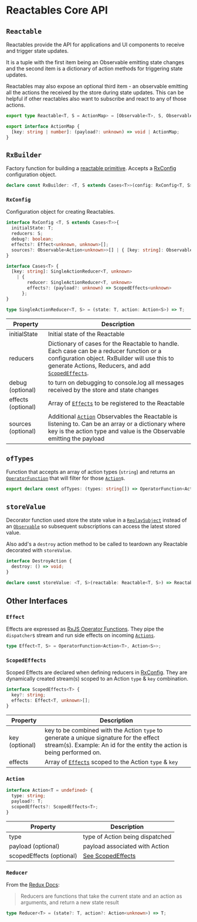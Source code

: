 # Reactables Core API

## `Reactable` <a name="reactable"></a>

Reactables provide the API for applications and UI components to receive and trigger state updates.

It is a tuple with the first item being an Observable emitting state changes and the second item is a dictionary of action methods for triggering state updates. 

Reactables may also expose an optional third item - an observable emitting all the actions the received by the store during state updates. This can be helpful if other reactables also want to subscribe and react to any of those actions.

```typescript
export type Reactable<T, S = ActionMap> = [Observable<T>, S, Observable<Action<unknown>>?];

export interface ActionMap {
  [key: string | number]: (payload?: unknown) => void | ActionMap;
}
```

## `RxBuilder` <a name="rx-builder"></a>

Factory function for building a [reactable primitive](/getting-started/core-concepts#reactable-primitive). Accepts a [RxConfig](#rx-config) configuration object.

```typescript
declare const RxBuilder: <T, S extends Cases<T>>(config: RxConfig<T, S>) => Reactable<T, { [K in keyof S]: (payload?: unknown) => void; }>;

```

### `RxConfig` <a name="rx-config"></a>

Configuration object for creating Reactables.

```typescript
interface RxConfig <T, S extends Cases<T>>{
  initialState: T;
  reducers: S;
  debug?: boolean;
  effects?: Effect<unknown, unknown>[];
  sources?: Observable<Action<unknown>>[] | { [key: string]: Observable<unknown> };
}

interface Cases<T> {
  [key: string]: SingleActionReducer<T, unknown>
    | {
        reducer: SingleActionReducer<T, unknown>
        effects?: (payload?: unknown) => ScopedEffects<unknown>
      };
}

type SingleActionReducer<T, S> = (state: T, action: Action<S>) => T;
```
| Property | Description |
| -------- | ----------- |
| initialState | Initial state of the Reactable |
| reducers | Dictionary of cases for the Reactable to handle. Each case can be a reducer function or a configuration object. RxBuilder will use this to generate Actions, Reducers, and add [`ScopedEffects`](#api-scoped-effects). |
| debug (optional) | to turn on debugging to console.log all messages received by the store and state changes |
| effects (optional) | Array of [`Effects`](#api-effect) to be registered to the Reactable |
| sources (optional) <a name="hub-sources"></a> | Additional [`Action`](#api-action) Observables the Reactable is listening to. Can be an array or a dictionary where key is the action type and value is the Observable emitting the payload |

## `ofTypes` <a name="of-types"></a>

Function that accepts an array of action types (`string`) and returns an <a href="https://rxjs.dev/api/index/interface/OperatorFunction" target="_blank" rel="noreferrer">`OperatorFunction`</a> that will filter for those [`Action`](#api-action)s.

```typescript
export declare const ofTypes: (types: string[]) => OperatorFunction<Action<unknown>, Action<unknown>>;
```

## `storeValue` <a name="store-value"></a>

Decorator function used store the state value in a <a href="https://rxjs.dev/api/index/class/ReplaySubject" target="_blank" rel="noreferrer">`ReplaySubject`</a> instead of an <a href="https://rxjs.dev/api/index/class/Observable" target="_blank" rel="noreferrer">`Observable`</a> so subsequent subscriptions can access the latest stored value.

Also add's a `destroy` action method to be called to teardown any Reactable decorated with `storeValue`.

```typescript
interface DestroyAction {
  destroy: () => void;
}

declare const storeValue: <T, S>(reactable: Reactable<T, S>) => Reactable<T, S & DestroyAction>;
```

## Other Interfaces <a name="interfaces"></a>

### `Effect` <a name="api-effect"></a>

Effects are expressed as <a href="https://rxjs.dev/api/index/interface/OperatorFunction">RxJS Operator Functions</a>. They pipe the `dispatcher$` stream and run side effects on incoming [`Actions`](#api-action).

```typescript
type Effect<T, S> = OperatorFunction<Action<T>, Action<S>>;
```

### `ScopedEffects` <a name="api-scoped-effects"></a>

Scoped Effects are declared when defining reducers in [RxConfig](#rx-config). They are dynamically created stream(s) scoped to an Action `type` & `key` combination.

```typescript
interface ScopedEffects<T> {
  key?: string;
  effects: Effect<T, unknown>[];
}
```
| Property | Description |
| -------- | ----------- |
| key (optional) | key to be combined with the Action `type` to generate a unique signature for the effect stream(s). Example: An id for the entity the action is being performed on. |
| effects | Array of [`Effects`](#api-effect) scoped to the Action `type` & `key` |


### `Action` <a name="api-action"></a>
```typescript
interface Action<T = undefined> {
  type: string;
  payload?: T;
  scopedEffects?: ScopedEffects<T>;
}
```
| Property | Description |
| -------- | ----------- |
| type | type of Action being dispatched |
| payload (optional) | payload associated with Action |
| scopedEffects (optional) | [See ScopedEffects](#api-scoped-effects) |

### `Reducer` <a name="api-reducer"></a>

From the <a href="https://redux.js.org/tutorials/fundamentals/part-3-state-actions-reducers" target="_blank" rel="noreferrer">Redux Docs</a>:
> Reducers are functions that take the current state and an action as arguments, and return a new state result

```typescript
type Reducer<T> = (state?: T, action?: Action<unknown>) => T;
```
